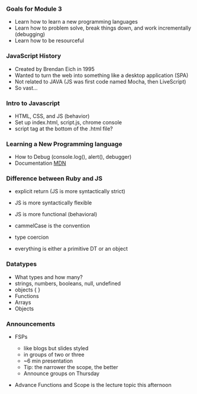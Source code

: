 ### Goals for Module 3
- Learn how to learn a new programming languages
- Learn how to problem solve, break things down, and work incrementally (debugging)
- Learn how to be resourceful

### JavaScript History
- Created by Brendan Eich in 1995
- Wanted to turn the web into something like a desktop application (SPA)
- Not related to JAVA (JS was first code named Mocha, then LiveScript)
- So vast...

### Intro to Javascript
- HTML, CSS, and JS (behavior)
- Set up index.html, script.js, chrome console
- script tag at the bottom of the .html file?

### Learning a New Programming language
- How to Debug (console.log(), alert(), debugger)
- Documentation [MDN]((https://developer.mozilla.org/en-US/))

### Difference between Ruby and JS
- explicit return (JS is more syntactically strict)
- JS is more syntactically flexible
- JS is more functional (behavioral)
- cammelCase is the convention
- type coercion

- everything is either a primitive DT or an object

### Datatypes
- What types and how many?
- strings, numbers, booleans, null, undefined
- objects { }
 - Functions
 - Arrays
 - Objects


### Announcements
- FSPs
  - like blogs but slides styled
  - in groups of two or three
  - ~6 min presentation
  - Tip: the narrower the scope, the better
  - Announce groups on Thursday

- Advance Functions and Scope is the lecture topic this afternoon
